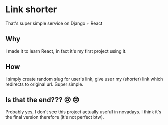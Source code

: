 # Link shorter

That's super simple service on Django + React

## Why

I made it to learn React, in fact it's my first project using it.

## How

I simply create random slug for user's link, give user my (shorter) link which redirects to original url. Super simple.

## Is that the end??? :cry: :cry:

Probably yes, I don't see this project actually useful in novadays. I think it's the final version therefore (it's not perfect btw).
